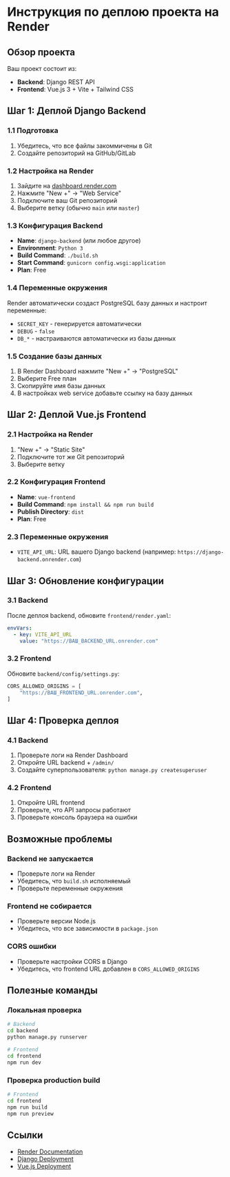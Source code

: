 # Инструкция по деплою проекта на Render

## Обзор проекта
Ваш проект состоит из:
- **Backend**: Django REST API
- **Frontend**: Vue.js 3 + Vite + Tailwind CSS

## Шаг 1: Деплой Django Backend

### 1.1 Подготовка
1. Убедитесь, что все файлы закоммичены в Git
2. Создайте репозиторий на GitHub/GitLab

### 1.2 Настройка на Render
1. Зайдите на [dashboard.render.com](https://dashboard.render.com/)
2. Нажмите "New +" → "Web Service"
3. Подключите ваш Git репозиторий
4. Выберите ветку (обычно `main` или `master`)

### 1.3 Конфигурация Backend
- **Name**: `django-backend` (или любое другое)
- **Environment**: `Python 3`
- **Build Command**: `./build.sh`
- **Start Command**: `gunicorn config.wsgi:application`
- **Plan**: Free

### 1.4 Переменные окружения
Render автоматически создаст PostgreSQL базу данных и настроит переменные:
- `SECRET_KEY` - генерируется автоматически
- `DEBUG` - `false`
- `DB_*` - настраиваются автоматически из базы данных

### 1.5 Создание базы данных
1. В Render Dashboard нажмите "New +" → "PostgreSQL"
2. Выберите Free план
3. Скопируйте имя базы данных
4. В настройках web service добавьте ссылку на базу данных

## Шаг 2: Деплой Vue.js Frontend

### 2.1 Настройка на Render
1. "New +" → "Static Site"
2. Подключите тот же Git репозиторий
3. Выберите ветку

### 2.2 Конфигурация Frontend
- **Name**: `vue-frontend`
- **Build Command**: `npm install && npm run build`
- **Publish Directory**: `dist`
- **Plan**: Free

### 2.3 Переменные окружения
- `VITE_API_URL`: URL вашего Django backend (например: `https://django-backend.onrender.com`)

## Шаг 3: Обновление конфигурации

### 3.1 Backend
После деплоя backend, обновите `frontend/render.yaml`:
```yaml
envVars:
  - key: VITE_API_URL
    value: "https://ВАШ_BACKEND_URL.onrender.com"
```

### 3.2 Frontend
Обновите `backend/config/settings.py`:
```python
CORS_ALLOWED_ORIGINS = [
    "https://ВАШ_FRONTEND_URL.onrender.com",
]
```

## Шаг 4: Проверка деплоя

### 4.1 Backend
1. Проверьте логи на Render Dashboard
2. Откройте URL backend + `/admin/`
3. Создайте суперпользователя: `python manage.py createsuperuser`

### 4.2 Frontend
1. Откройте URL frontend
2. Проверьте, что API запросы работают
3. Проверьте консоль браузера на ошибки

## Возможные проблемы

### Backend не запускается
- Проверьте логи на Render
- Убедитесь, что `build.sh` исполняемый
- Проверьте переменные окружения

### Frontend не собирается
- Проверьте версии Node.js
- Убедитесь, что все зависимости в `package.json`

### CORS ошибки
- Проверьте настройки CORS в Django
- Убедитесь, что frontend URL добавлен в `CORS_ALLOWED_ORIGINS`

## Полезные команды

### Локальная проверка
```bash
# Backend
cd backend
python manage.py runserver

# Frontend
cd frontend
npm run dev
```

### Проверка production build
```bash
# Frontend
cd frontend
npm run build
npm run preview
```

## Ссылки
- [Render Documentation](https://render.com/docs)
- [Django Deployment](https://docs.djangoproject.com/en/4.2/howto/deployment/)
- [Vue.js Deployment](https://vuejs.org/guide/best-practices/production-deployment.html)
